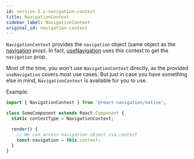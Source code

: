 ```yaml
---
id: version-5.x-navigation-context
title: NavigationContext
sidebar_label: NavigationContext
original_id: navigation-context
---
```


`NavigationContext` provides the `navigation` object (same object as the [navigation](navigation-prop.html) prop). In fact, [useNavigation](use-navigation.html) uses this context to get the `navigation` prop.

Most of the time, you won't use `NavigationContext` directly, as the provided `useNavigation` covers most use cases. But just in case you have something else in mind, `NavigationContext` is available for you to use.

Example:

<samp id="navigation-context">

```js
import { NavigationContext } from '@react-navigation/native';

class SomeComponent extends React.Component {
  static contextType = NavigationContext;

  render() {
    // We can access navigation object via context
    const navigation = this.context;
  }
}
```
